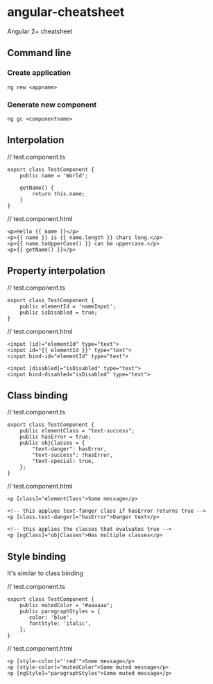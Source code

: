 # angular-cheatsheet
Angular 2+ cheatsheet

## Command line

### Create application
```
ng new <appname>
```

### Generate new component
```
ng gc <componentname>
```

## Interpolation

// test.component.ts
```
export class TestComponent {
    public name = 'World';
    
    getName() {
        return this.name;
    }
}
```

// test.component.html
```
<p>Hello {{ name }}</p>
<p>{{ name }} is {{ name.length }} chars long.</p>
<p>{{ name.toUpperCase() }} can be uppercase.</p>
<p>{{ getName() }}</p>
```

## Property interpolation
// test.component.ts
```
export class TestComponent {
    public elementId = 'nameInput';
    public isDisabled = true;
}
```

// test.component.html
```
<input [id]="elementId" type="text">
<input id="{{ elementId }}" type="text">
<input bind-id="elementId" type="text">

<input [disabled]="isDisabled" type="text">
<input bind-disabled="isDisabled" type="text">
```

## Class binding
// test.component.ts
```
export class TestComponent {
    public elementClass = "text-success";
    public hasError = true;
    public objClasses = {
        "text-danger": hasError,
        "text-success": !hasError,
        "text-special: true,
    };
}
```

// test.component.html
```
<p [class]="elementClass">Some message</p>

<!-- this applues text-fanger class if hasError returns true -->
<p [class.text-danger]="hasError">Danger text</p>

<!-- this applies the classes that evaluates true -->
<p [ngClass]="objClasses">Has multiple classes</p>
```

## Style binding
It's similar to class binding

// test.component.ts
```
export class TestComponent {
    public mutedColor = "#aaaaaa";
    public paragraphStyles = {
       color: 'blue',
       fontStyle: 'italic',
    };
}
```

// test.component.html
```
<p [style-color]="'red'">Some message</p>
<p [style-color]="mutedColor">Some muted message</p>
<p [ngStyle]="paragraphStyles">Some muted message</p>
```
